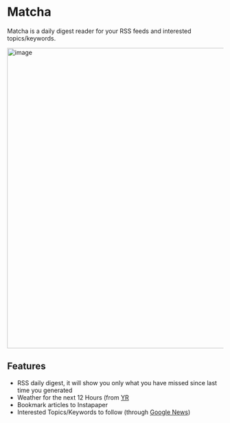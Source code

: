 # Matcha
Matcha is a daily digest reader for your RSS feeds and interested topics/keywords.  

<img width="700" alt="image" src="https://user-images.githubusercontent.com/3144671/206862015-9a325a14-cd8b-4ac3-97bc-55c81008c0df.png">

## Features
 - RSS daily digest, it will show you only what you have missed since last time you generated
 - Weather for the next 12 Hours (from [YR](https://www.yr.no/)
 - Bookmark articles to Instapaper
 - Interested Topics/Keywords to follow (through [Google News](https://news.google.com/))
